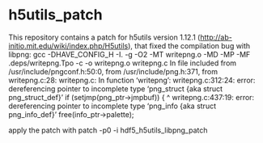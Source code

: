 # h5utils_patch
This repository contains a patch for h5utils version 1.12.1 (http://ab-initio.mit.edu/wiki/index.php/H5utils), that fixed the compilation bug with libpng:
gcc -DHAVE_CONFIG_H -I.     -g -O2 -MT writepng.o -MD -MP -MF .deps/writepng.Tpo -c -o writepng.o writepng.c
In file included from /usr/include/pngconf.h:50:0,
                 from /usr/include/png.h:371,
                 from writepng.c:28:
writepng.c: In function ‘writepng’:
writepng.c:312:24: error: dereferencing pointer to incomplete type ‘png_struct {aka struct png_struct_def}’
      if (setjmp(png_ptr->jmpbuf)) {
                        ^
writepng.c:437:19: error: dereferencing pointer to incomplete type ‘png_info {aka struct png_info_def}’
      free(info_ptr->palette);


apply the patch with patch -p0 -i hdf5_h5utils_libpng_patch

